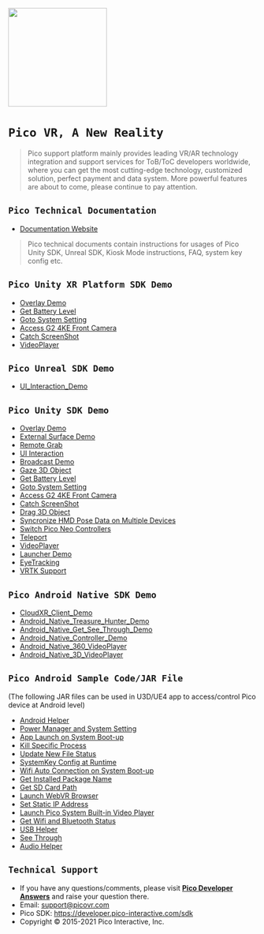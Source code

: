 <a href="https://www.picovr.com"> <img src="https://github.com/PicoSupport/PicoSupport/blob/master/Pico.jpg" width="200"/> </a>

# `Pico VR, A New Reality`

>Pico support platform mainly provides leading VR/AR technology integration and support services for ToB/ToC developers worldwide, where you can get the most cutting-edge technology, customized solution, perfect payment and data system. More powerful features are about to come, please continue to pay attention.

## `Pico Technical Documentation`

* [Documentation Website](http://us-dev.picovr.com/document/doc)

> Pico technical documents contain instructions for usages of Pico Unity SDK, Unreal SDK, Kiosk Mode instructions, FAQ, system key config etc.

## `Pico Unity XR Platform SDK Demo`

* [Overlay  Demo][001]
* [Get Battery Level][002]
* [Goto System Setting][003]
* [Access G2 4KE Front Camera][004]
* [Catch ScreenShot][005]
* [VideoPlayer][006]

[001]: https://github.com/picoxr/Overlay-Demo-UnityXR
[002]: https://github.com/picoxr/get-batterty-level-UnityXR
[003]: https://github.com/picoxr/goto-system-setting-UnityXR
[004]: https://github.com/picoxr/access-g2-4ke-front-camera-UnityXR
[005]: https://github.com/picoxr/capture-screen-UnityXR
[006]: https://github.com/picoxr/VideoPlayer-UnityXR

## `Pico Unreal SDK Demo`

* [UI_Interaction_Demo](https://github.com/picoxr/UIInteractionDemo)

## `Pico Unity SDK Demo`

* [Overlay Demo][17]
* [External Surface Demo][18]
* [Remote Grab][16]
* [UI Interaction][15]
* [Broadcast Demo][13]
* [Gaze 3D Object][01]
* [Get Battery Level][02]
* [Goto System Setting][03]
* [Access G2 4KE Front Camera][04]
* [Catch ScreenShot][05]
* [Drag 3D Object][06]
* [Syncronize HMD Pose Data on Multiple Devices][07]
* [Switch Pico Neo Controllers][08]
* [Teleport][09]
* [VideoPlayer][10]
* [Launcher Demo][11]
* [EyeTracking][12]
* [VRTK Support][14]

[01]: https://github.com/picoxr/Unity_Demo_Gaze3dObject
[02]: https://github.com/picoxr/Unity_Demo_GetBattertyLevel
[03]: https://github.com/picoxr/Unity_GotoSystemSetting
[04]: https://github.com/picoxr/access-g2-4ke-front-camera
[05]: https://github.com/picoxr/Unity_Demo_ScreenShot
[06]: https://github.com/picoxr/Unity_Demo_Drag3DObject
[07]: https://github.com/picoxr/Unity_Demo_SyncronizeHMDPoseDataonMultipleDevices
[08]: https://github.com/picoxr/Unity_Demo_SwitchPicoNeoControllers
[09]: https://github.com/picoxr/teleport
[10]: https://github.com/picoxr/VideoPlayer
[11]: https://github.com/picoxr/Launcher-Demo
[12]: https://github.com/picoxr/EyeTracking
[13]: https://github.com/picoxr/Broadcast
[14]: https://github.com/picoxr/VRTK-Support
[15]: https://github.com/picoxr/UI_Interaction     
[16]: https://github.com/picoxr/RemoteGrab
[17]: https://github.com/picoxr/Overlay-Demo
[18]: https://github.com/picoxr/External-Surface-Demo

## `Pico Android Native SDK Demo`

* [CloudXR_Client_Demo](https://github.com/picoxr/CloudXR_Client_Demo)
* [Android_Native_Treasure_Hunter_Demo](https://github.com/picoxr/Android_Native_Treasure_Hunter_Demo)
* [Android_Native_Get_See_Through_Demo](https://github.com/picoxr/Android_Native_Get_See_Through_Demo)
* [Android_Native_Controller_Demo](https://github.com/picoxr/Android_Native_Controller_Demo)
* [Android_Native_360_VideoPlayer](https://github.com/picoxr/Android_Native_360_VideoPlayer)
* [Android_Native_3D_VideoPlayer](https://github.com/picoxr/Android_Native_3D_VideoPlayer)


## `Pico Android Sample Code/JAR File`
  (The following JAR files can be used in U3D/UE4 app to access/control Pico device at Android level)
* [Android Helper](https://github.com/picoxr/AndroidHelper)   
* [Power Manager and System Setting](https://github.com/picoxr/PicoPowerManager)
* [App Launch on System Boot-up](https://github.com/picoxr/BootComplete)
* [Kill Specific Process](https://github.com/picoxr/Kill_Process)
* [Update New File Status](https://github.com/picoxr/UptateFileStatus)
* [SystemKey Config at Runtime](https://github.com/picoxr/PicoKeyConfig)
* [Wifi Auto Connection on System Boot-up](https://github.com/picoxr/PicoWifiManager)
* [Get Installed Package Name](https://github.com/picoxr/PackageNameManager)
* [Get SD Card Path](https://github.com/picoxr/SDCardManager)
* [Launch WebVR Browser](https://github.com/picoxr/LauncherWebVR)
* [Set Static IP Address](https://github.com/picoxr/PicoIPAddress)
* [Launch Pico System Built-in Video Player](https://github.com/picoxr/PicoPlayManager)
* [Get Wifi and Bluetooth Status](https://github.com/picoxr/WifiAndBluetooth)
* [USB Helper](https://github.com/picoxr/USBHelper)   
* [See Through](https://github.com/picoxr/SeeThrough)  
* [Audio Helper](https://github.com/picoxr/AudioHelper)   


## `Technical Support`

- If you have any questions/comments, please visit [**Pico Developer Answers**](https://devanswers.pico-interactive.com/) and raise your question there.
- Email:  support@picovr.com
- Pico SDK: https://developer.pico-interactive.com/sdk
- Copyright © 2015-2021 Pico Interactive, Inc.

